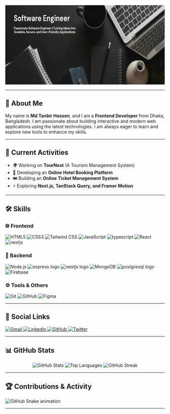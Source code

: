 <div align="center">
  <img height="250" src="./github_banner_image.png" />
</div>

---

## 👋 About Me

My name is **Md Tanbir Hossen**, and I am a **Frontend Developer** from Dhaka, Bangladesh. I am passionate about building interactive and modern web applications using the latest technologies. I am always eager to learn and explore new tools to enhance my skills.

---

## 🚀 Current Activities

- 🌍 Working on **TourNest** (A Tourism Management System)
- 🏨 Developing an **Online Hotel Booking Platform**
- 🎟️ Building an **Online Ticket Management System**
- ⚡ Exploring **Next.js, TanStack Query, and Framer Motion**

---

## 🛠 Skills

### 🌐 Frontend

<div align="left">
  <img src="https://cdn.jsdelivr.net/gh/devicons/devicon/icons/html5/html5-original.svg" height="40" alt="HTML5" />
  <img src="https://cdn.jsdelivr.net/gh/devicons/devicon/icons/css3/css3-original.svg" height="40" alt="CSS3" />
  <img src="https://cdn.jsdelivr.net/gh/devicons/devicon/icons/tailwindcss/tailwindcss-original-wordmark.svg" height="40" alt="Tailwind CSS" />
  <img src="https://cdn.jsdelivr.net/gh/devicons/devicon/icons/javascript/javascript-original.svg" height="40" alt="JavaScript" />
  <img src="https://cdn.jsdelivr.net/gh/devicons/devicon/icons/typescript/typescript-original.svg" height="40" alt="typescript"  />
  <img src="https://cdn.jsdelivr.net/gh/devicons/devicon/icons/react/react-original-wordmark.svg" height="40" alt="React" />
   <img src="https://cdn.jsdelivr.net/gh/devicons/devicon/icons/nextjs/nextjs-original.svg" height="40" alt="nextjs"  />
  <img width="12" />
</div>

### 🔧 Backend

<div align="left">
  <img src="https://cdn.jsdelivr.net/gh/devicons/devicon/icons/nodejs/nodejs-original.svg" height="40" alt="Node.js" />
  <img src="https://skillicons.dev/icons?i=express" height="40" alt="express logo"  />
  <img src="https://cdn.jsdelivr.net/gh/devicons/devicon/icons/nestjs/nestjs-original.svg" height="40" alt="nestjs logo"  />
  <img src="https://cdn.jsdelivr.net/gh/devicons/devicon/icons/mongodb/mongodb-original.svg" height="40" alt="MongoDB" />
  <img src="https://cdn.jsdelivr.net/gh/devicons/devicon/icons/postgresql/postgresql-original.svg" height="40" alt="postgresql logo"  />
  <img src="https://cdn.jsdelivr.net/gh/devicons/devicon/icons/firebase/firebase-plain-wordmark.svg" height="40" alt="Firebase" />
</div>

### ⚙️ Tools & Others

<div align="left">
  <img src="https://cdn.jsdelivr.net/gh/devicons/devicon/icons/git/git-original.svg" height="40" alt="Git" />
  <img src="https://cdn.jsdelivr.net/gh/devicons/devicon/icons/github/github-original.svg" height="40" alt="GitHub" />
  <img src="https://cdn.jsdelivr.net/gh/devicons/devicon/icons/figma/figma-original.svg" height="40" alt="Figma" />
</div>

---

## 📢 Social Links

<div align="left">
  <a href="mailto:your-email@gmail.com" target="_blank">
    <img src="https://raw.githubusercontent.com/maurodesouza/profile-readme-generator/master/src/assets/icons/social/gmail/default.svg" width="40" height="40" alt="Gmail" />
  </a>
  <a href="https://www.linkedin.com/in/md-tanbir-hosen-669056251/" target="_blank">
    <img src="https://raw.githubusercontent.com/maurodesouza/profile-readme-generator/master/src/assets/icons/social/linkedin/default.svg" width="40" height="40" alt="LinkedIn" />
  </a>
  <a href="https://github.com/mdtanbirhosen" target="_blank">
    <img src="https://cdn.jsdelivr.net/gh/devicons/devicon/icons/github/github-original.svg" width="40" height="40" alt="GitHub" />
  </a>
  <a href="https://x.com/mdtanbirhosen" target="_blank">
    <img src="https://raw.githubusercontent.com/maurodesouza/profile-readme-generator/master/src/assets/icons/social/twitter/default.svg" width="40" height="40" alt="Twitter" />
  </a>
</div>

---

## 📊 GitHub Stats

<div align="center">
  <img src="https://github-readme-stats.vercel.app/api?username=mdtanbirhosen&show_icons=true&count_private=true&theme=dracula" height="150" alt="GitHub Stats" />
  <img src="https://github-readme-stats.vercel.app/api/top-langs?username=mdtanbirhosen&layout=compact&langs_count=6&theme=dracula" height="150" alt="Top Languages" />
  <img src="https://github-readme-streak-stats.herokuapp.com/?user=mdtanbirhosen&theme=dracula" height="150" alt="GitHub Streak" />
</div>

---

## 🏆 Contributions & Activity

![GitHub Snake animation](https://raw.githubusercontent.com/mdtanbirhosen/mdtanbirhosen/output/snake.svg)

---
